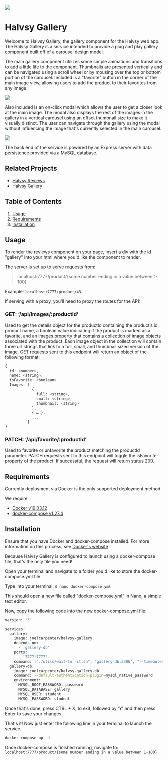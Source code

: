 ![](https://i.imgur.com/qaoCvPA.png)

# Halvsy Gallery

Welcome to Halvsy Gallery, the gallery component for the Halvsy web app.  The Halvsy Gallery is a service intended to provide a plug and play gallery component built off of a carousel design model.

The main gallery component utilizes some simple animations and transitions to add a little life to the component.  Thumbnails are presented vertically and can be navigated using a scroll wheel or by mousing over the top or bottom portion of the carousel.  Included is a "favorite" button in the corner of the main image view, allowing users to add the product to their favorites from any image.

![](https://media.giphy.com/media/X8BvMHZJXQRJ3mj51x/giphy.gif)

Also included is an on-click modal which allows the user to get a closer look at the main image.  The modal also displays the rest of the images in the gallery in a vertical carousel using an offset thumbnail size to make it visually distinct.  The user can navigate through the gallery using the modal without influencing the image that's currently selected in the main carousel.

![](https://media.giphy.com/media/Gi8fyxH5n0LQympMaZ/giphy.gif)

The back end of the service is powered by an Express server with data persistence provided via a MySQL database.

## Related Projects

  - [Halvsy Reviews](https://github.com/teamchupacabramcthundercats/etsy-reviews)
  - [Halvsy Gallery](https://github.com/teamchupacabramcthundercats/Halvsy-Gallery)

## Table of Contents

1. [Usage](#Usage)
2. [Requirements](#Requirements)
3. [Installation](#Installation)

## Usage

To render the reviews component on your page, insert a div with the id "gallery" into your html where you'd like the component to render.

The server is set up to serve requests from: 
>localhost:7777/product/{some number ending in a value between 1-100}

Example: `localhost:7777/product/43`

If serving with a proxy, you'll need to proxy the routes for the API:

### GET: ‘/api/images/:productId’ 
Used to get the details object for the productId containing the product’s id, product name, a boolean value indicating if the product is marked as a favorite, and an images property that contains a collection of image objects associated with the product.  Each image object in the collection will contain three url strings that link to a full, small, and thumbnail sized version of the image.  GET requests sent to this endpoint will return an object of the following format:

```sh
{
  id: <number>,
  name: <string>,
  isFavorite: <boolean>
  Images: [
            {
              full: <string>,
              small: <string>,
              thumbnail: <string>
            },
            { … },
            ...
          ]
}
```

### PATCH: ‘/api/favorite/:productId’
Used to favorite or unfavorite the product matching the productId parameter.  PATCH requests sent to this endpoint will toggle the isFavorite property of the product.  If successful, the request will return status 200.


## Requirements
Currently deployment via Docker is the only supported deployment method.

We require: 
- [Docker v19.03.12](https://www.docker.com/get-started)
- [docker-compose v1.27.4](https://docs.docker.com/compose/install/)

## Installation
Ensure that you have Docker and docker-compose installed.
For more information on this process, see [Docker's website](https://www.docker.com/get-started)

Because Halvsy Gallery is configured to launch using a docker-compose file, that's the only file you need!

Open your terminal and navigate to a folder you'd like to store the docker-compose.yml file.

Type into your terminal: `$ nano docker-compose.yml`

This should open a new file called "docker-compose.yml" in Nano, a simple text editor.

Now, copy the following code into the new docker-compose.yml file:
```sh
version: '3'

services:
  gallery:
    image: joelcarpenter/halvsy-gallery
    depends_on:
      - 'gallery-db'
    ports:
      - '7777:7777'
    command: ["./utils/wait-for-it.sh", "gallery-db:3306", "--timeout=30", "--", "npm", "start"]
  gallery-db:
    image: joelcarpenter/halvsy-gallery-db
    command: --default-authentication-plugin=mysql_native_password
    environment: 
      MYSQL_ROOT_PASSWORD: password
      MYSQL_DATABASE: gallery
      MYSQL_USER: student
      MYSQL_PASSWORD: student
```

Once that's done, press CTRL + X, to exit, followed by 'Y' and then press Enter to save your changes.

That's it!  Now just enter the following line in your terminal to launch the service.

```sh
docker-compose up -d
```

Once docker-compose is finished running, navigate to:
`localhost:7777/product/{some number ending in a value between 1-100}`
